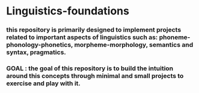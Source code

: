 # Linguistics-foundations

### this repository is primarily designed to implement projects related to important aspects of linguistics such as: phoneme-phonology-phonetics, morpheme-morphology, semantics and syntax, pragmatics. 

### GOAL : the goal of this repository is to build the intuition around this concepts through minimal and small projects to exercise and play with it.


